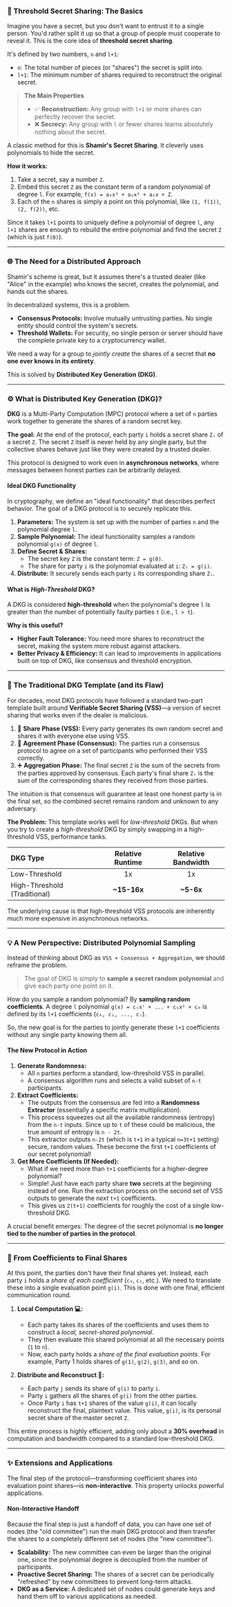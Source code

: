 ### 🔑 Threshold Secret Sharing: The Basics

Imagine you have a secret, but you don't want to entrust it to a single person. You'd rather split it up so that a group of people must cooperate to reveal it. This is the core idea of **threshold secret sharing**.

It's defined by two numbers, `n` and `l+1`:
* `n`: The total number of pieces (or "shares") the secret is split into.
* `l+1`: The minimum number of shares required to reconstruct the original secret.

> **The Main Properties**
> * ✅ **Reconstruction:** Any group with `l+1` or more shares can perfectly recover the secret.
> * ❌ **Secrecy:** Any group with `l` or fewer shares learns absolutely nothing about the secret.

A classic method for this is **Shamir's Secret Sharing**. It cleverly uses polynomials to hide the secret.

**How it works:**
1.  Take a secret, say a number `Z`.
2.  Embed this secret `Z` as the constant term of a random polynomial of degree `l`. For example, `f(x) = a₃x³ + a₂x² + a₁x + Z`.
3.  Each of the `n` shares is simply a point on this polynomial, like `(1, f(1))`, `(2, f(2))`, etc.

Since it takes `l+1` points to uniquely define a polynomial of degree `l`, any `l+1` shares are enough to rebuild the entire polynomial and find the secret `Z` (which is just `f(0)`).


---

### 🌐 The Need for a Distributed Approach

Shamir's scheme is great, but it assumes there's a trusted dealer (like "Alice" in the example) who knows the secret, creates the polynomial, and hands out the shares.

In decentralized systems, this is a problem.
* **Consensus Protocols:** Involve mutually untrusting parties. No single entity should control the system's secrets.
* **Threshold Wallets:** For security, no single person or server should have the complete private key to a cryptocurrency wallet.

We need a way for a group to *jointly create* the shares of a secret that **no one ever knows in its entirety**.

This is solved by **Distributed Key Generation (DKG)**.

---

### ⚙️ What is Distributed Key Generation (DKG)?

**DKG** is a Multi-Party Computation (MPC) protocol where a set of `n` parties work together to generate the shares of a random secret key.

**The goal:**
At the end of the protocol, each party `i` holds a secret share `Zᵢ` of a secret `Z`. The secret `Z` itself is never held by any single party, but the collective shares behave just like they were created by a trusted dealer.

This protocol is designed to work even in **asynchronous networks**, where messages between honest parties can be arbitrarily delayed.

#### Ideal DKG Functionality

In cryptography, we define an "ideal functionality" that describes perfect behavior. The goal of a DKG protocol is to securely replicate this.

1.  **Parameters:** The system is set up with the number of parties `n` and the polynomial degree `l`.
2.  **Sample Polynomial:** The ideal functionality samples a random polynomial `g(x)` of degree `l`.
3.  **Define Secret & Shares:**
    * The secret key `Z` is the constant term: `Z = g(0)`.
    * The share for party `i` is the polynomial evaluated at `i`: `Zᵢ = g(i)`.
4.  **Distribute:** It securely sends each party `i` its corresponding share `Zᵢ`.

#### What is *High-Threshold* DKG?

A DKG is considered **high-threshold** when the polynomial's degree `l` is greater than the number of potentially faulty parties `t` (i.e., `l > t`).

**Why is this useful?**
* **Higher Fault Tolerance:** You need more shares to reconstruct the secret, making the system more robust against attackers.
* **Better Privacy & Efficiency:** It can lead to improvements in applications built on top of DKG, like consensus and threshold encryption.

---

### 🐢 The Traditional DKG Template (and its Flaw)

For decades, most DKG protocols have followed a standard two-part template built around **Verifiable Secret Sharing (VSS)**—a version of secret sharing that works even if the dealer is malicious.

1.  📢 **Share Phase (VSS):** Every party generates its own random secret and shares it with everyone else using VSS.
2.  🤝 **Agreement Phase (Consensus):** The parties run a consensus protocol to agree on a set of participants who performed their VSS correctly.
3.  ➕ **Aggregation Phase:** The final secret `Z` is the sum of the secrets from the parties approved by consensus. Each party's final share `Zᵢ` is the sum of the corresponding shares they received from those parties.

The intuition is that consensus will guarantee at least one honest party is in the final set, so the combined secret remains random and unknown to any adversary.

**The Problem:**
This template works well for *low-threshold* DKGs. But when you try to create a *high-threshold* DKG by simply swapping in a high-threshold VSS, performance tanks.

| DKG Type | Relative Runtime | Relative Bandwidth |
| :--- | :---: | :---: |
| Low-Threshold | 1x | 1x |
| High-Threshold (Traditional) | **~15-16x** | **~5-6x** |

The underlying cause is that high-threshold VSS protocols are inherently much more expensive in asynchronous networks.

---

### 💡 A New Perspective: Distributed Polynomial Sampling

Instead of thinking about DKG as `VSS + Consensus + Aggregation`, we should reframe the problem.

> The goal of DKG is simply to **sample a secret random polynomial** and give each party one point on it.

How do you sample a random polynomial? By **sampling random coefficients**. A degree `l` polynomial `g(x) = cₗxˡ + ... + c₁x¹ + c₀` is defined by its `l+1` coefficients (`c₀, c₁, ..., cₗ`).

So, the new goal is for the parties to jointly generate these `l+1` coefficients without any single party knowing them all.

#### The New Protocol in Action

1.  **Generate Randomness:**
    * All `n` parties perform a standard, low-threshold VSS in parallel.
    * A consensus algorithm runs and selects a valid subset of `n-t` participants.
2.  **Extract Coefficients:**
    * The outputs from the consensus are fed into a **Randomness Extractor** (essentially a specific matrix multiplication).
    * This process squeezes out all the available randomness (entropy) from the `n-t` inputs. Since up to `t` of these could be malicious, the true amount of entropy is `n - 2t`.
    * This extractor outputs `n-2t` (which is `t+1` in a typical `n=3t+1` setting) secure, random values. These become the first `t+1` coefficients of our secret polynomial!
3.  **Get More Coefficients (If Needed):**
    * What if we need more than `t+1` coefficients for a higher-degree polynomial?
    * Simple! Just have each party share **two** secrets at the beginning instead of one. Run the extraction process on the second set of VSS outputs to generate the *next* `t+1` coefficients.
    * This gives us `2(t+1)` coefficients for roughly the cost of a single low-threshold DKG.

A crucial benefit emerges: The degree of the secret polynomial is **no longer tied to the number of parties in the protocol**.

---

### 🔄 From Coefficients to Final Shares

At this point, the parties don't have their final shares yet. Instead, each party `i` holds a *share of each coefficient* (`c₀`, `c₁`, etc.). We need to translate these into a single evaluation point `g(i)`. This is done with one final, efficient communication round.

1.  **Local Computation 💻:**
    * Each party takes its shares of the coefficients and uses them to construct a *local, secret-shared polynomial*.
    * They then evaluate this shared polynomial at all the necessary points (`1` to `n`).
    * Now, each party holds a *share of the final evaluation points*. For example, Party 1 holds shares of `g(1)`, `g(2)`, `g(3)`, and so on.

2.  **Distribute and Reconstruct 📨:**
    * Each party `j` sends its share of `g(i)` to party `i`.
    * Party `i` gathers all the shares of `g(i)` from the other parties.
    * Once Party `i` has `t+1` shares of the value `g(i)`, it can locally reconstruct the final, plaintext value. This value, `g(i)`, is its personal secret share of the master secret `Z`.

This entire process is highly efficient, adding only about a **30% overhead** in computation and bandwidth compared to a standard low-threshold DKG.

---

### ✨ Extensions and Applications

The final step of the protocol—transforming coefficient shares into evaluation point shares—is **non-interactive**. This property unlocks powerful applications.

#### Non-Interactive Handoff

Because the final step is just a handoff of data, you can have one set of nodes (the "old committee") run the main DKG protocol and then transfer the shares to a completely different set of nodes (the "new committee").

* **Scalability:** The new committee can even be larger than the original one, since the polynomial degree is decoupled from the number of participants.
* **Proactive Secret Sharing:** The shares of a secret can be periodically "refreshed" by new committees to prevent long-term attacks.
* **DKG as a Service:** A dedicated set of nodes could generate keys and hand them off to various applications as needed.